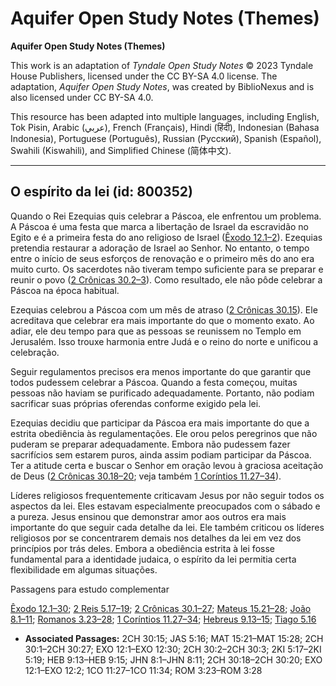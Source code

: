 # Aquifer Open Study Notes (Themes)

**Aquifer Open Study Notes (Themes)**

This work is an adaptation of *Tyndale Open Study Notes* © 2023 Tyndale House Publishers, licensed under the CC BY\-SA 4\.0 license. The adaptation, *Aquifer Open Study Notes*, was created by BiblioNexus and is also licensed under CC BY\-SA 4\.0\.

This resource has been adapted into multiple languages, including English, Tok Pisin, Arabic (عربي), French (Français), Hindi (हिंदी), Indonesian (Bahasa Indonesia), Portuguese (Português), Russian (Русский), Spanish (Español), Swahili (Kiswahili), and Simplified Chinese (简体中文).



--------------------------------

## O espírito da lei (id: 800352)

Quando o Rei Ezequias quis celebrar a Páscoa, ele enfrentou um problema. A Páscoa é uma festa que marca a libertação de Israel da escravidão no Egito e é a primeira festa do ano religioso de Israel ([Êxodo 12\.1–2](https://ref.ly/Exod12:1-Exod12:2)). Ezequias pretendia restaurar a adoração de Israel ao Senhor. No entanto, o tempo entre o início de seus esforços de renovação e o primeiro mês do ano era muito curto. Os sacerdotes não tiveram tempo suficiente para se preparar e reunir o povo ([2 Crônicas 30\.2–3](https://ref.ly/2Chr30:2-2Chr30:3)). Como resultado, ele não pôde celebrar a Páscoa na época habitual.

Ezequias celebrou a Páscoa com um mês de atraso ([2 Crônicas 30\.15](https://ref.ly/2Chr30:15)). Ele acreditava que celebrar era mais importante do que o momento exato. Ao adiar, ele deu tempo para que as pessoas se reunissem no Templo em Jerusalém. Isso trouxe harmonia entre Judá e o reino do norte e unificou a celebração.

Seguir regulamentos precisos era menos importante do que garantir que todos pudessem celebrar a Páscoa. Quando a festa começou, muitas pessoas não haviam se purificado adequadamente. Portanto, não podiam sacrificar suas próprias oferendas conforme exigido pela lei.

Ezequias decidiu que participar da Páscoa era mais importante do que a estrita obediência às regulamentações. Ele orou pelos peregrinos que não puderam se preparar adequadamente. Embora não pudessem fazer sacrifícios sem estarem puros, ainda assim podiam participar da Páscoa. Ter a atitude certa e buscar o Senhor em oração levou à graciosa aceitação de Deus ([2 Crônicas 30\.18–20](https://ref.ly/2Chr30:18-2Chr30:20); veja também [1 Coríntios 11\.27–34](https://ref.ly/1Cor11:27-1Cor11:34)).

Líderes religiosos frequentemente criticavam Jesus por não seguir todos os aspectos da lei. Eles estavam especialmente preocupados com o sábado e a pureza. Jesus ensinou que demonstrar amor aos outros era mais importante do que seguir cada detalhe da lei. Ele também criticou os líderes religiosos por se concentrarem demais nos detalhes da lei em vez dos princípios por trás deles. Embora a obediência estrita à lei fosse fundamental para a identidade judaica, o espírito da lei permitia certa flexibilidade em algumas situações.

Passagens para estudo complementar

[Êxodo 12\.1–30](https://ref.ly/Exod12:1-Exod12:30); [2 Reis 5\.17–19](https://ref.ly/2Kgs5:17-2Kgs5:19); [2 Crônicas 30\.1–27](https://ref.ly/2Chr30:1-2Chr30:27); [Mateus 15\.21–28](https://ref.ly/Matt15:21-Matt15:28); [João 8\.1–11](https://ref.ly/John8:1-John8:11); [Romanos 3\.23–28](https://ref.ly/Rom3:23-Rom3:28); [1 Coríntios 11\.27–34](https://ref.ly/1Cor11:27-1Cor11:34); [Hebreus 9\.13–15](https://ref.ly/Heb9:13-Heb9:15); [Tiago 5\.16](https://ref.ly/Jas5:16)

* **Associated Passages:** 2CH 30:15; JAS 5:16; MAT 15:21–MAT 15:28; 2CH 30:1–2CH 30:27; EXO 12:1–EXO 12:30; 2CH 30:2–2CH 30:3; 2KI 5:17–2KI 5:19; HEB 9:13–HEB 9:15; JHN 8:1–JHN 8:11; 2CH 30:18–2CH 30:20; EXO 12:1–EXO 12:2; 1CO 11:27–1CO 11:34; ROM 3:23–ROM 3:28

